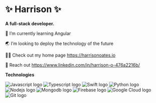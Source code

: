 # ✨ Harrison ✨ 

**A full-stack developer.**

🌱 I’m currently learning Angular

🌏 I’m looking to deploy the technology of the future

👨‍💻 Check out my home page https://harrisonoates.io

👋 Reach out https://www.linkedin.com/in/harrison-o-476a2216b/

**Technologies**

![Javascript logo](https://img.icons8.com/color/48/null/javascript--v1.png)
![Typescript logo](https://img.icons8.com/fluency/48/null/typescript--v2.png)
![Swift logo](https://img.icons8.com/color/48/null/swift.png)
![Python logo](https://img.icons8.com/fluency/48/null/python.png)
![Nodejs logo](https://img.icons8.com/fluency/48/null/node-js.png)
![Mongodb logo](https://img.icons8.com/external-tal-revivo-shadow-tal-revivo/48/null/external-mongodb-a-cross-platform-document-oriented-database-program-logo-shadow-tal-revivo.png)
![Firebase logo](https://img.icons8.com/color/48/null/firebase.png)
![Google Cloud logo](https://img.icons8.com/color/48/null/google-cloud.png)
![Git logo](https://img.icons8.com/color/48/null/git.png)



<!-- ### Other
![Photoshop logo](https://img.icons8.com/color/2x/adobe-photoshop.png)
![Aftereffects logo](https://img.icons8.com/color/2x/adobe-after-effects.png)
![Adobe XD logo](https://img.icons8.com/color/2x/adobe-xd.png)
![Figma logo](https://img.icons8.com/color/2x/figma.png) -->


<!---
hao441/hao441 is a ✨ special ✨ repository because its `README.md` (this file) appears on your GitHub profile.
You can click the Preview link to take a look at your changes.
--->
<!-- ![Mysql logo](https://img.icons8.com/fluency/2x/mysql-logo.png) -->
<!--  ![Typescript logo](https://img.icons8.com/fluency/2x/typescript--v2.png) -->
<!-- ![Kotlin logo](https://img.icons8.com/color/2x/kotlin.png) -->
